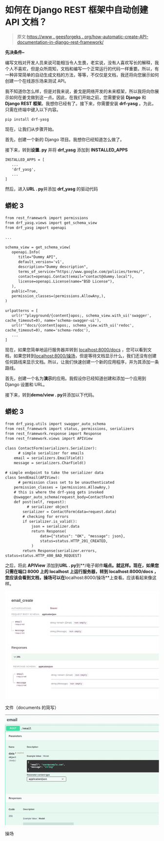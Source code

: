 # 如何在 Django REST 框架中自动创建 API 文档？

> 原文:[https://www . geesforgeks . org/how-automatic-create-API-documentation-in-django-rest-framework/](https://www.geeksforgeeks.org/how-to-automatically-create-api-documentation-in-django-rest-framework/)

**先决条件–**

编写文档对开发人员来说可能相当令人生畏，老实说，没有人喜欢写长的解释，我个人不喜欢，但是众所周知，文档和编写一个正常运行的代码一样重要。所以，有一种非常简单的自动生成文档的方法，等等，不仅仅是文档，我还将向您展示如何创建一个在线游乐场来测试 API。

我不知道你怎么样，但是对我来说，姜戈是网络开发的未来框架，所以我将向你展示如何在姜戈做到这一点。因此，在我们开始之前，您需要安装 **Django** 和 **Django REST 框架**。我想你已经有了。接下来，你需要安装 **drf-yasg** 。为此，只需在终端中键入以下内容。

```
pip install drf-yasg
```

现在，让我们从步骤开始。

首先，创建一个新的 Django 项目。我想你已经知道怎么做了。

接下来，转到**设置. py** 并将 **drf_yasg** 添加到 **INSTALLED_APPS**

```
INSTALLED_APPS = [
   ...
   'drf_yasg',
   ...
]
```

然后，进入**URL . py**并添加 **drf_yasg** 的驱动代码

## 蟒蛇 3

```
from rest_framework import permissions
from drf_yasg.views import get_schema_view
from drf_yasg import openapi

...

schema_view = get_schema_view(
   openapi.Info(
      title="Dummy API",
      default_version='v1',
      description="Dummy description",
      terms_of_service="https://www.google.com/policies/terms/",
      contact=openapi.Contact(email="contact@dummy.local"),
      license=openapi.License(name="BSD License"),
   ),
   public=True,
   permission_classes=(permissions.AllowAny,),
)

urlpatterns = [
   url(r'^playground/{content}apos;, schema_view.with_ui('swagger', cache_timeout=0), name='schema-swagger-ui'),
   url(r'^docs/{content}apos;, schema_view.with_ui('redoc', cache_timeout=0), name='schema-redoc'),
   ...
]
```

现在，如果您简单地运行服务器并转到 [localhost:8000/docs](8000/docs) ，您可以看到文档，如果您转到[localhost:8000/操场](8000/playground)，但是等待文档显示什么，我们还没有创建任何路线来显示文档。所以，让我们快速创建一个新的应用程序，并为其添加一条路线。

首先，创建一个名为**演示**的应用。我假设你已经知道创建和添加一个应用到 Django 设置和 URL。

接下来，转到**demo/view . py**并添加以下代码。

## 蟒蛇 3

```
from drf_yasg.utils import swagger_auto_schema
from rest_framework import status, permissions, serializers
from rest_framework.response import Response
from rest_framework.views import APIView

class ContactForm(serializers.Serializer):
      # simple serializer for emails
    email = serializers.EmailField()
    message = serializers.CharField()

# simple endpoint to take the serializer data
class SendEmail(APIView):
      # permission class set to be unauthenticated
    permission_classes = (permissions.AllowAny,)
    # this is where the drf-yasg gets invoked
    @swagger_auto_schema(request_body=ContactForm)
    def post(self, request):
          # serializer object
        serializer = ContactForm(data=request.data)
        # checking for errors
        if serializer.is_valid():
            json = serializer.data
            return Response(
                data={"status": "OK", "message": json},
                status=status.HTTP_201_CREATED,
            )
        return Response(serializer.errors, status=status.HTTP_400_BAD_REQUEST)
```

之后，将此 **APIView** 添加到**URL . py**到**/电子邮件**端点。就这样。现在，如果您只需在端口 **8000** 上的 **localhost** 上运行服务器，转到 **localhost:8000/docs** ，您应该会看到文档，操场可以在**localhost:8000/操场**上查看。应该看起来像这样。

![](img/1698ab9292dd5dcd154ee454179db04d.png)

文件（documents 的简写）

![](img/b430e74e98f586b97fbc64d0ba0a9763.png)

操场